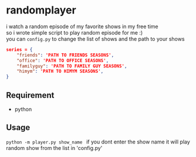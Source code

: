 # randomplayer
i watch a random episode of my favorite shows in my free time\
so i wrote simple script to play random episode for me :)\
you can `config.py` to change the list of shows and the path to your shows
```json
series = {
    "friends": 'PATH TO FRIENDS SEASONS',
    "office": 'PATH TO OFFICE SEASONS',
    "familyguy": 'PATH TO FAMILY GUY SEASONS',
    "himym": 'PATH TO HIMYM SEASONS',
}
```

## Requirement
 - python

## Usage
`python -m player.py show_name `
if you dont enter the show name it will play random show from the list in 'config.py'
